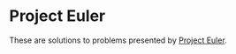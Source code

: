 Project Euler
=============

These are solutions to problems presented by [Project Euler](http://www.projecteuler.net).

